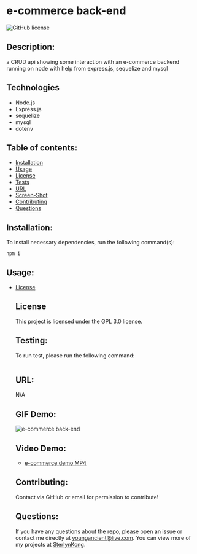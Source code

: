# e-commerce back-end
  ![GitHub license](https://img.shields.io/badge/license-GPL_3.0-blue.svg)

  ## Description:
  a CRUD api showing some interaction with an e-commerce backend running on node with help from express.js, sequelize and mysql

  ## Technologies
  - Node.js
  - Express.js
  - sequelize
  - mysql
  - dotenv



  ## Table of contents:
  * [Installation](#installation)
  * [Usage](#usage)
  * [License](#license)
  * [Tests](#testing)
  * [URL](#url)
  * [Screen-Shot](#image)
  * [Contributing](#contributing)
  * [Questions](#questions)



  ## Installation:
  To install necessary dependencies, run the following command(s):

  ```
  npm i
  ```


  ## Usage:
  
* [License](#license)



  ## License
  This project is licensed under the GPL 3.0 license.


  ## Testing:
  To run test, please run the following command:

  ```
  
  ```


  ## URL:
  N/A


  ## GIF Demo:
  ![e-commerce back-end](/demo/e-commerce_demo.gif "e-commerce back-end demo - GIF")

  ## Video Demo:
  - [e-commerce demo MP4](/demo/e-commerce_demo.mp4)


  ## Contributing:
  Contact via GitHub or email for permission to contribute!


  ## Questions:
  If you have any questions about the repo, please open an issue or contact me directly at youngancient@live.com. You can view more of my projects at [SterlynKong](https://github.com/SterlynKong).
